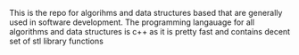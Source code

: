 This is the repo for algorihms and data structures based that are generally used in software development.
The programming langauage for all algorithms and data structures is c++ as it is pretty fast and contains decent set of stl library functions
